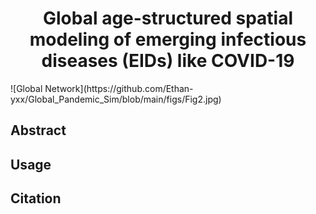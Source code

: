<div align="center">
  <h1 align="center">Global age-structured spatial modeling of emerging infectious diseases (EIDs) like COVID-19
</h1>
</div>
![Global Network](https://github.com/Ethan-yxx/Global_Pandemic_Sim/blob/main/figs/Fig2.jpg)

## Abstract

## Usage

## Citation

